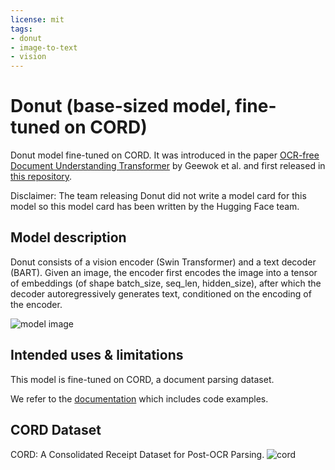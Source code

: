```yaml
---
license: mit
tags:
- donut
- image-to-text
- vision
---
```


# Donut (base-sized model, fine-tuned on CORD) 

Donut model fine-tuned on CORD. It was introduced in the paper [OCR-free Document Understanding Transformer](https://arxiv.org/abs/2111.15664) by Geewok et al. and first released in [this repository](https://github.com/clovaai/donut).

Disclaimer: The team releasing Donut did not write a model card for this model so this model card has been written by the Hugging Face team.

## Model description

Donut consists of a vision encoder (Swin Transformer) and a text decoder (BART). Given an image, the encoder first encodes the image into a tensor of embeddings (of shape batch_size, seq_len, hidden_size), after which the decoder autoregressively generates text, conditioned on the encoding of the encoder. 

![model image](https://huggingface.co/datasets/huggingface/documentation-images/resolve/main/transformers/model_doc/donut_architecture.jpg)

## Intended uses & limitations

This model is fine-tuned on CORD, a document parsing dataset.

We refer to the [documentation](https://huggingface.co/docs/transformers/main/en/model_doc/donut) which includes code examples.

## CORD Dataset

CORD: A Consolidated Receipt Dataset for Post-OCR Parsing. 
![cord](https://github.com/clovaai/cord/blob/master/figure/sample.png?raw=true)

